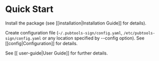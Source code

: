 # Quick Start

Install the package (see [[installation|Installation Guide]] for details).

Create configuration file (`~/.pubtools-sign/config.yaml`, `/etc/pubtools-sign/config.yaml` 
or any location specified by --config option). See [[config|Configuration]] for details.

See [[ user-guide|User Guide]] for further details.


